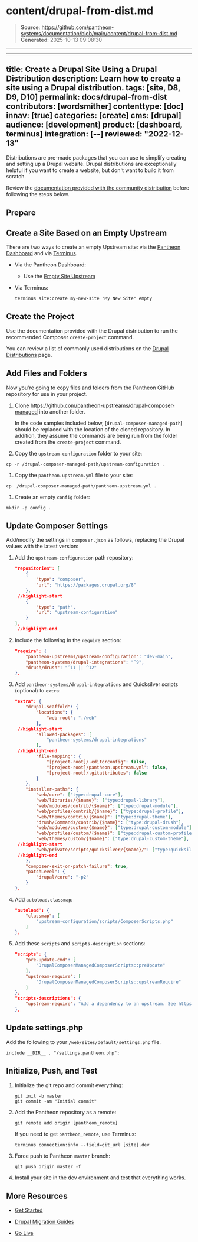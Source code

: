 # content/drupal-from-dist.md

> **Source**: https://github.com/pantheon-systems/documentation/blob/main/content/drupal-from-dist.md
> **Generated**: 2025-10-13 09:08:30

---

---
title: Create a Drupal Site Using a Drupal Distribution
description: Learn how to create a site using a Drupal distribution.
tags: [site, D8, D9, D10]
permalink: docs/drupal-from-dist
contributors: [wordsmither]
contenttype: [doc]
innav: [true]
categories: [create]
cms: [drupal]
audience: [development]
product: [dashboard, terminus]
integration: [--]
reviewed: "2022-12-13"
---

Distributions are pre-made packages that you can use to simplify creating and setting up a Drupal website. Drupal distributions are exceptionally helpful if you want to create a website, but don't want to build it from scratch.

Review the [documentation provided with the community distribution](https://www.drupal.org/project/project_distribution) before following the steps below.

## Prepare

<Partial file="drupal/prepare-local-environment-no-clone-no-alias.md" />

## Create a Site Based on an Empty Upstream

There are two ways to create an empty Upstream site: via the [Pantheon Dashboard](/guides/legacy-dashboard/create-sites) and via [Terminus](/terminus).

- Via the Pantheon Dashboard:

  - Use the [Empty Site Upstream](https://dashboard.pantheon.io/sites/create?upstream_id=4c7176de-e079-eed1-154d-44d5a9945b65)

- Via Terminus:

  ```bash{promptUser: user}
  terminus site:create my-new-site "My New Site" empty
  ```

## Create the Project

Use the documentation provided with the Drupal distribution to run the recommended Composer `create-project` command.

You can review a list of commonly used distributions on the [Drupal Distributions](https://www.drupal.org/project/project_distribution) page.

## Add Files and Folders

Now you're going to copy files and folders from the Pantheon GitHub repository for use in your project.

1. Clone https://github.com/pantheon-upstreams/drupal-composer-managed into another folder.

    In the code samples included below, [`drupal-composer-managed-path`] should be replaced with the location of the cloned repository.  In addition, they assume the commands are being run from the folder created from the `create-project` command.

1. Copy the `upstream-configuration` folder to your site:

  ```bash{promptUser: user}
  cp -r /drupal-composer-managed-path/upstream-configuration .
  ```

1. Copy the `pantheon.upstream.yml` file to your site:

  ```bash{promptUser: user}
  cp  /drupal-composer-managed-path/pantheon-upstream.yml .
  ```

1. Create an empty `config` folder:

  ```bash{promptUser: user}
  mkdir -p config .
  ```

## Update Composer Settings

Add/modify the settings in `composer.json` as follows, replacing the Drupal values with the latest version:

1. Add the `upstream-configuration` path repository:

   ```json:title=composer.json
   "repositories": [
       {
           "type": "composer",
           "url": "https://packages.drupal.org/8"
       },
    //highlight-start
       {
           "type": "path",
           "url": "upstream-configuration"
       }
   ],
    //highlight-end
   ```

1. Include the following in the `require` section:

   ```json:title=composer.json
   "require": {
       "pantheon-upstreams/upstream-configuration": "dev-main",
       "pantheon-systems/drupal-integrations": "^9",
       "drush/drush": "^11 || ^12"
   },
   ```

1. Add `pantheon-systems/drupal-integrations` and Quicksilver scripts (optional) to `extra`:

   ```json:title=composer.json
   "extra": {
       "drupal-scaffold": {
           "locations": {
               "web-root": "./web"
           },
    //highlight-start
           "allowed-packages": [
               "pantheon-systems/drupal-integrations"
           ],
    //highlight-end
           "file-mapping": {
               "[project-root]/.editorconfig": false,
               "[project-root]/pantheon.upstream.yml": false,
               "[project-root]/.gitattributes": false
           }
       },
       "installer-paths": {
           "web/core": ["type:drupal-core"],
           "web/libraries/{$name}": ["type:drupal-library"],
           "web/modules/contrib/{$name}": ["type:drupal-module"],
           "web/profiles/contrib/{$name}": ["type:drupal-profile"],
           "web/themes/contrib/{$name}": ["type:drupal-theme"],
           "drush/Commands/contrib/{$name}": ["type:drupal-drush"],
           "web/modules/custom/{$name}": ["type:drupal-custom-module"],
           "web/profiles/custom/{$name}": ["type:drupal-custom-profile"],
           "web/themes/custom/{$name}": ["type:drupal-custom-theme"],
    //highlight-start
           "web/private/scripts/quicksilver/{$name}/": ["type:quicksilver-script"]
    //highlight-end
       },
       "composer-exit-on-patch-failure": true,
       "patchLevel": {
           "drupal/core": "-p2"
       }
   },
   ```

1. Add `autoload.classmap`:

   ```json:title=composer.json
   "autoload": {
       "classmap": [
           "upstream-configuration/scripts/ComposerScripts.php"
       ]
   },
   ```

1. Add these `scripts` and `scripts-description` sections:

   ```json:title=composer.json
   "scripts": {
       "pre-update-cmd": [
           "DrupalComposerManagedComposerScripts::preUpdate"
       ],
       "upstream-require": [
           "DrupalComposerManagedComposerScripts::upstreamRequire"
       ]
   },
   "scripts-descriptions": {
       "upstream-require": "Add a dependency to an upstream. See https://docs.pantheon.io/create-custom-upstream or information on creating custom upstreams."
   },
   ```

## Update settings.php

Add the following to your `/web/sites/default/settings.php` file.

```php:title=settings.php
include __DIR__ . "/settings.pantheon.php";
```

## Initialize, Push, and Test

1. Initialize the git repo and commit everything:

   ```bash{promptUser: user}
   git init -b master
   git commit -am "Initial commit"
   ```

1. Add the Pantheon repository as a remote:

   ```bash{promptUser: user}
   git remote add origin [pantheon_remote]
   ```

   If you need to get `pantheon_remote`, use Terminus:

   ```bash{promptUser: user}
   terminus connection:info --field=git_url [site].dev
   ```

1. Force push to Pantheon `master` branch:

   ```bash{promptUser: user}
   git push origin master -f
   ```

1. Install your site in the dev environment and test that everything works.

## More Resources

- [Get Started](/get-started)

- [Drupal Migration Guides](/drupal-migration)

- [Go Live](/go-live)
